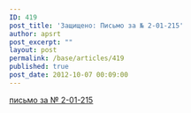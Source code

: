```yaml
---
ID: 419
post_title: 'Защищено: Письмо за № 2-01-215'
author: apsrt
post_excerpt: ""
layout: post
permalink: /base/articles/419
published: true
post_date: 2012-10-07 00:09:00
---
```

<a href="http://www.apsrt.ru/docs/u26.doc"><span style="text-decoration:underline;">письмо за № 2-01-215</span></a>